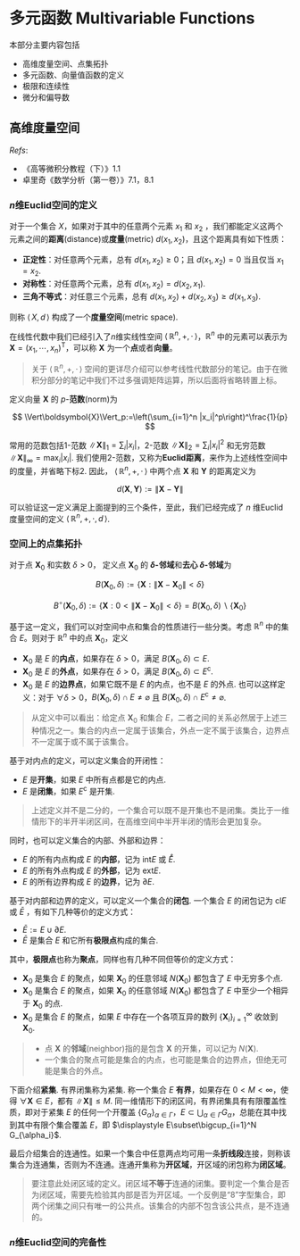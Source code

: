 # 多元函数 Multivariable Functions

本部分主要内容包括
- 高维度量空间、点集拓扑
- 多元函数、向量值函数的定义
- 极限和连续性
- 微分和偏导数

## 高维度量空间 

*Refs*: 
- 《高等微积分教程（下）》1.1
- 卓里奇《数学分析（第一卷）》7.1，8.1

### $n$维Euclid空间的定义

对于一个集合 $X$，如果对于其中的任意两个元素 $x_1$ 和 $x_2$ ，我们都能定义这两个元素之间的**距离**(distance)或**度量**(metric) $d(x_1,x_2)$，且这个距离具有如下性质：
- **正定性**：对任意两个元素，总有 $d(x_1,x_2)\geqslant 0$；且 $d(x_1,x_2)=0$ 当且仅当 $x_1=x_2$.
- **对称性**：对任意两个元素，总有 $d(x_1,x_2)=d(x_2,x_1)$.
- **三角不等式**：对任意三个元素，总有 $d(x_1,x_2)+d(x_2,x_3)\geqslant d(x_1,x_3)$.

则称 $\langle\, X, d\,\rangle$ 构成了一个**度量空间**(metric space). 

在线性代数中我们已经引入了$n$维实线性空间 $\langle\,\mathbb{R}^n,+,\cdot\,\rangle$，$\mathbb{R}^n$ 中的元素可以表示为 $\boldsymbol{X}=(x_1,\cdots,x_n)^\mathrm{T}$，可以称 $\boldsymbol{X}$ 为一个**点**或者**向量**。

> 关于 $\langle\,\mathbb{R}^n,+,\cdot\,\rangle$ 空间的更详尽介绍可以参考线性代数部分的笔记。由于在微积分部分的笔记中我们不过多强调矩阵运算，所以后面将省略转置上标。

定义向量 $\boldsymbol{X}$ 的 $p$-**范数**(norm)为

$$
\Vert\boldsymbol{X}\Vert_p:=\left(\sum_{i=1}^n |x_i|^p\right)^\frac{1}{p}
$$

常用的范数包括1-范数 $\displaystyle \|\boldsymbol{X}\|_1=\sum_i |x_i|$，2-范数 $\displaystyle \|\boldsymbol{X}\|_2=\sum_i |x_i|^2$ 和无穷范数 $\displaystyle \|\boldsymbol{X}\|_\infty=\max_i |x_i|$. 我们使用2-范数，又称为**Euclid距离**，来作为上述线性空间中的度量，并省略下标2. 因此， $\langle\,\mathbb{R}^n,+,\cdot\,\rangle$ 中两个点 $\boldsymbol{X}$ 和 $\boldsymbol{Y}$ 的距离定义为

$$
d(\boldsymbol{X},\boldsymbol{Y}) := \|\boldsymbol{X}-\boldsymbol{Y}\|
$$

可以验证这一定义满足上面提到的三个条件，至此，我们已经完成了 $n$ 维Euclid度量空间的定义 $\langle\,\mathbb{R}^n,+,\cdot,d\,\rangle$.

### 空间上的点集拓扑

对于点 $\boldsymbol{X}_0$ 和实数 $\delta >0$， 定义点 $\boldsymbol{X}_0$ 的 **$\delta$-邻域**和**去心 $\delta$-邻域**为

$$
B(\boldsymbol{X}_0,\delta):=\{\boldsymbol{X}:\|\boldsymbol{X}-\boldsymbol{X}_0\| <\delta\}
$$

$$
B^\circ(\boldsymbol{X}_0,\delta):=\{\boldsymbol{X}:0<\|\boldsymbol{X}-\boldsymbol{X}_0\| <\delta\} = B(\boldsymbol{X}_0,\delta)\backslash\{\boldsymbol{X}_0\}
$$

基于这一定义，我们可以对空间中点和集合的性质进行一些分类。考虑 $\mathbb{R}^n$ 中的集合 $E$。则对于 $\mathbb{R}^n$ 中的点 $\boldsymbol{X}_0$，定义

- $\boldsymbol{X}_0$ 是 $E$ 的**内点**，如果存在 $\delta > 0$，满足 $B(\boldsymbol{X}_0,\delta)\subset E$.
- $\boldsymbol{X}_0$ 是 $E$ 的**外点**，如果存在 $\delta > 0$，满足 $B(\boldsymbol{X}_0,\delta)\subset E^\mathrm{c}$.
- $\boldsymbol{X}_0$ 是 $E$ 的**边界点**，如果它既不是 $E$ 的内点，也不是 $E$ 的外点. 也可以这样定义：对于 $\forall\delta>0$，$B(\boldsymbol{X}_0,\delta)\cap E\neq\varnothing$ 且 $B(\boldsymbol{X}_0,\delta)\cap E^\mathrm{c}\neq\varnothing$.

> 从定义中可以看出：给定点 $\boldsymbol{X}_0$ 和集合 $E$，二者之间的关系必然居于上述三种情况之一。集合的内点一定属于该集合，外点一定不属于该集合，边界点不一定属于或不属于该集合。

基于对内点的定义，可以定义集合的开闭性：

- $E$ 是**开集**，如果 $E$ 中所有点都是它的内点.
- $E$ 是**闭集**，如果 $E^\mathrm{c}$ 是开集.

> 上述定义并不是二分的，一个集合可以既不是开集也不是闭集。类比于一维情形下的半开半闭区间，在高维空间中半开半闭的情形会更加复杂。

同时，也可以定义集合的内部、外部和边界：

- $E$ 的所有内点构成 $E$ 的**内部**，记为 $\mathrm{int} E$ 或 $\mathring{E}$.
- $E$ 的所有外点构成 $E$ 的**外部**，记为 $\mathrm{ext} E$.
- $E$ 的所有边界构成 $E$ 的**边界**，记为 $\partial E$.

基于对内部和边界的定义，可以定义一个集合的**闭包**. 一个集合 $E$ 的闭包记为 $\mathrm{cl}E$ 或 $\bar{E}$ ，有如下几种等价的定义方式：

- $\bar{E}:= E\cup\partial E$.
- $\bar{E}$ 是集合 $E$ 和它所有**极限点**构成的集合.

其中，**极限点**也称为**聚点**，同样也有几种不同但等价的定义方式：

- $\boldsymbol{X}_0$ 是集合 $E$ 的聚点，如果 $\boldsymbol{X}_0$ 的任意邻域 $N(\boldsymbol{X}_0)$ 都包含了 $E$ 中无穷多个点.
- $\boldsymbol{X}_0$ 是集合 $E$ 的聚点，如果 $\boldsymbol{X}_0$ 的任意邻域 $N(\boldsymbol{X}_0)$ 都包含了 $E$ 中至少一个相异于 $\boldsymbol{X}_0$ 的点.
- $\boldsymbol{X}_0$ 是集合 $E$ 的聚点，如果 $E$ 中存在一个各项互异的数列 $\{\boldsymbol{X}_i\}_{i=1}^\infty$ 收敛到 $\boldsymbol{X}_0$.

> - 点 $\boldsymbol{X}$ 的**邻域**(neighbor)指的是包含 $\boldsymbol{X}$ 的开集，可以记为 $N(\boldsymbol{X})$.
> - 一个集合的聚点可能是集合的内点，也可能是集合的边界点，但绝无可能是集合的外点。 

下面介绍**紧集**. 有界闭集称为紧集. 称一个集合 $E$ **有界**，如果存在 $0<M<\infty$，使得 $\forall\boldsymbol{X}\in E$，都有 $\|\boldsymbol{X}\|\leqslant M$. 同一维情形下的闭区间，有界闭集具有有限覆盖性质，即对于紧集 $E$ 的任何一个开覆盖 $\{G_\alpha\}_{\alpha\in\Gamma}$，$\displaystyle E\subset\bigcup_{\alpha\in\Gamma}G_\alpha$，总能在其中找到其中有限个集合覆盖 $E$，即 $\displaystyle E\subset\bigcup_{i=1}^N G_{\alpha_i}$.

最后介绍集合的连通性。如果一个集合中任意两点均可用一条**折线段**连接，则称该集合为连通集，否则为不连通。连通开集称为**开区域**，开区域的闭包称为**闭区域**。

> 要注意此处闭区域的定义。闭区域**不等于**连通的闭集。要判定一个集合是否为闭区域，需要先检验其内部是否为开区域。一个反例是“8”字型集合，即两个闭集之间只有唯一的公共点。该集合的内部不包含该公共点，是不连通的。

### $n$维Euclid空间的完备性

